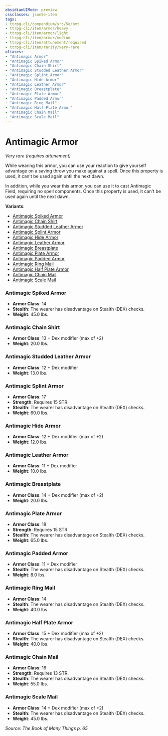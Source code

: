 ```yaml
---
obsidianUIMode: preview
cssclasses: json5e-item
tags:
- ttrpg-cli/compendium/src/5e/bmt
- ttrpg-cli/item/armor/heavy
- ttrpg-cli/item/armor/light
- ttrpg-cli/item/armor/medium
- ttrpg-cli/item/attunement/required
- ttrpg-cli/item/rarity/very-rare
aliases: 
- "Antimagic Armor"
- "Antimagic Spiked Armor"
- "Antimagic Chain Shirt"
- "Antimagic Studded Leather Armor"
- "Antimagic Splint Armor"
- "Antimagic Hide Armor"
- "Antimagic Leather Armor"
- "Antimagic Breastplate"
- "Antimagic Plate Armor"
- "Antimagic Padded Armor"
- "Antimagic Ring Mail"
- "Antimagic Half Plate Armor"
- "Antimagic Chain Mail"
- "Antimagic Scale Mail"
---
```

# Antimagic Armor
*Very rare (requires attunement)*  


While wearing this armor, you can use your reaction to give yourself advantage on a saving throw you make against a spell. Once this property is used, it can't be used again until the next dawn.

In addition, while you wear this armor, you can use it to cast Antimagic Field, requiring no spell components. Once this property is used, it can't be used again until the next dawn.

**Variants**:
- [Antimagic Spiked Armor](#Antimagic%20Spiked%20Armor)
- [Antimagic Chain Shirt](#Antimagic%20Chain%20Shirt)
- [Antimagic Studded Leather Armor](#Antimagic%20Studded%20Leather%20Armor)
- [Antimagic Splint Armor](#Antimagic%20Splint%20Armor)
- [Antimagic Hide Armor](#Antimagic%20Hide%20Armor)
- [Antimagic Leather Armor](#Antimagic%20Leather%20Armor)
- [Antimagic Breastplate](#Antimagic%20Breastplate)
- [Antimagic Plate Armor](#Antimagic%20Plate%20Armor)
- [Antimagic Padded Armor](#Antimagic%20Padded%20Armor)
- [Antimagic Ring Mail](#Antimagic%20Ring%20Mail)
- [Antimagic Half Plate Armor](#Antimagic%20Half%20Plate%20Armor)
- [Antimagic Chain Mail](#Antimagic%20Chain%20Mail)
- [Antimagic Scale Mail](#Antimagic%20Scale%20Mail)

### Antimagic Spiked Armor

- **Armor Class**: 14
- **Stealth**: The wearer has disadvantage on Stealth (DEX) checks.
- **Weight**: 45.0 lbs.

### Antimagic Chain Shirt

- **Armor Class**: 13 + Dex modifier (max of +2)
- **Weight**: 20.0 lbs.

### Antimagic Studded Leather Armor

- **Armor Class**: 12 + Dex modifier
- **Weight**: 13.0 lbs.

### Antimagic Splint Armor

- **Armor Class**: 17
- **Strength**: Requires 15 STR.
- **Stealth**: The wearer has disadvantage on Stealth (DEX) checks.
- **Weight**: 60.0 lbs.

### Antimagic Hide Armor

- **Armor Class**: 12 + Dex modifier (max of +2)
- **Weight**: 12.0 lbs.

### Antimagic Leather Armor

- **Armor Class**: 11 + Dex modifier
- **Weight**: 10.0 lbs.

### Antimagic Breastplate

- **Armor Class**: 14 + Dex modifier (max of +2)
- **Weight**: 20.0 lbs.

### Antimagic Plate Armor

- **Armor Class**: 18
- **Strength**: Requires 15 STR.
- **Stealth**: The wearer has disadvantage on Stealth (DEX) checks.
- **Weight**: 65.0 lbs.

### Antimagic Padded Armor

- **Armor Class**: 11 + Dex modifier
- **Stealth**: The wearer has disadvantage on Stealth (DEX) checks.
- **Weight**: 8.0 lbs.

### Antimagic Ring Mail

- **Armor Class**: 14
- **Stealth**: The wearer has disadvantage on Stealth (DEX) checks.
- **Weight**: 40.0 lbs.

### Antimagic Half Plate Armor

- **Armor Class**: 15 + Dex modifier (max of +2)
- **Stealth**: The wearer has disadvantage on Stealth (DEX) checks.
- **Weight**: 40.0 lbs.

### Antimagic Chain Mail

- **Armor Class**: 16
- **Strength**: Requires 13 STR.
- **Stealth**: The wearer has disadvantage on Stealth (DEX) checks.
- **Weight**: 55.0 lbs.

### Antimagic Scale Mail

- **Armor Class**: 14 + Dex modifier (max of +2)
- **Stealth**: The wearer has disadvantage on Stealth (DEX) checks.
- **Weight**: 45.0 lbs.


*Source: The Book of Many Things p. 65*